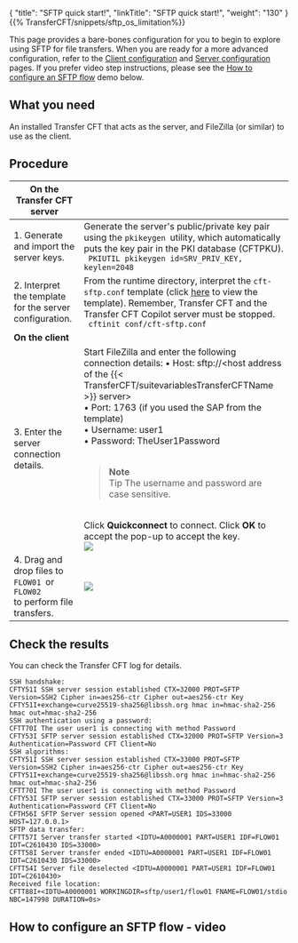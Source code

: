 {
    "title": "SFTP quick start!",
    "linkTitle": "SFTP quick start!",
    "weight": "130"
}{{% TransferCFT/snippets/sftp_os_limitation%}}

This page provides a bare-bones configuration for you to begin to explore using SFTP for file transfers. When you are ready for a more advanced configuration, refer to the [Client configuration](../sftp_client) and [Server configuration](../sftp_server) pages. If you prefer video step instructions, please see the [How to configure an SFTP flow](#How) demo below.

What you need
-------------

An installed Transfer CFT that acts as the server, and FileZilla (or similar) to use as the client.

Procedure
---------


| **On the Transfer CFT server**  |   |
| --- | --- |
| 1. Generate and import the server keys.  | Generate the server's public/private key pair using the <code>pkikeygen </code>utility, which automatically puts the key pair in the PKI database (CFTPKU).<br/> ```  PKIUTIL pkikeygen id=SRV_PRIV_KEY, keylen=2048 ```  |
| 2. Interpret the template for the server configuration.  | From the runtime directory, interpret the <code>cft-sftp.conf</code> template (click [here]() to view the template). Remember, Transfer CFT and the Transfer CFT Copilot server must be stopped.<br/> ```  cftinit conf/cft-sftp.conf ```  |
| **On the client**  |   |
| 3. Enter the server connection details.  | Start FileZilla and enter the following connection details: • Host: sftp://&lt;host address of the {{< TransferCFT/suitevariablesTransferCFTName  >}} server&gt;<br/> • Port: 1763 (if you used the SAP from the template)<br/> • Username: user1<br/> • Password: TheUser1Password<br /> <br/> <blockquote> **Note**<br/> Tip The username and password are case sensitive.<br/> </blockquote><br/> Click **Quickconnect** to connect. Click **OK** to accept the pop-up to accept the key.<br /> ![](/Images/TransferCFT/fz_client_popup.png)  |
| 4. Drag and drop files to <code>FLOW01 </code>or <code>FLOW02 </code>to perform file transfers.  | ![](/Images/TransferCFT/fz_client.png) |


Check the results
-----------------

You can check the Transfer CFT log for details.

```
SSH handshake:
CFTY51I SSH server session established CTX=32000 PROT=SFTP Version=SSH2 Cipher in=aes256-ctr Cipher out=aes256-ctr Key
CFTY51I+exchange=curve25519-sha256@libssh.org hmac in=hmac-sha2-256 hmac out=hmac-sha2-256
SSH authentication using a password:
CFTT70I The user user1 is connecting with method Password
CFTY53I SFTP server session established CTX=32000 PROT=SFTP Version=3 Authentication=Password CFT Client=No
SSH algorithms:
CFTY51I SSH server session established CTX=33000 PROT=SFTP Version=SSH2 Cipher in=aes256-ctr Cipher out=aes256-ctr Key
CFTY51I+exchange=curve25519-sha256@libssh.org hmac in=hmac-sha2-256 hmac out=hmac-sha2-256
CFTT70I The user user1 is connecting with method Password
CFTY53I SFTP server session established CTX=33000 PROT=SFTP Version=3 Authentication=Password CFT Client=No
CFTH56I SFTP Server session opened <PART=USER1 IDS=33000 HOST=127.0.0.1>
SFTP data transfer:
CFTT57I Server transfer started <IDTU=A0000001 PART=USER1 IDF=FLOW01 IDT=C2610430 IDS=33000>
CFTT58I Server transfer ended <IDTU=A0000001 PART=USER1 IDF=FLOW01 IDT=C2610430 IDS=33000>
CFTT54I Server file deselected <IDTU=A0000001 PART=USER1 IDF=FLOW01 IDT=C2610430>
Received file location:
CFTT88I+<IDTU=A0000001 WORKINGDIR=sftp/user1/flow01 FNAME=FLOW01/stdio NBC=147998 DURATION=0s>
```
<span id="How"></span>

How to configure an SFTP flow - video
-------------------------------------
